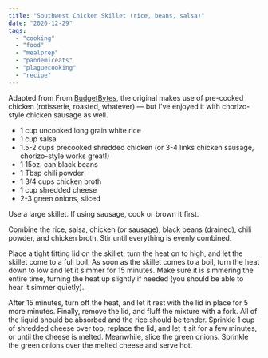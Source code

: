 ```yaml
---
title: "Southwest Chicken Skillet (rice, beans, salsa)"
date: "2020-12-29"
tags: 
  - "cooking"
  - "food"
  - "mealprep"
  - "pandemiceats"
  - "plaguecooking"
  - "recipe"
---
```


Adapted from From [BudgetBytes](https://www.budgetbytes.com/southwest-chicken-skillet/), the original makes use of pre-cooked chicken (rotisserie, roasted, whatever) — but I've enjoyed it with chorizo-style chicken sausage as well.

- 1 cup uncooked long grain white rice
- 1 cup salsa
- 1.5-2 cups precooked shredded chicken (or 3-4 links chicken sausage, chorizo-style works great!)
- 1 15oz. can black beans
- 1 Tbsp chili powder
- 1 3/4 cups chicken broth
- 1 cup shredded cheese
- 2-3 green onions, sliced

Use a large skillet. If using sausage, cook or brown it first.

Combine the rice, salsa, chicken (or sausage), black beans (drained), chili powder, and chicken broth. Stir until everything is evenly combined.

Place a tight fitting lid on the skillet, turn the heat on to high, and let the skillet come to a full boil. As soon as the skillet comes to a boil, turn the heat down to low and let it simmer for 15 minutes. Make sure it is simmering the entire time, turning the heat up slightly if needed (you should be able to hear it simmer quietly).

After 15 minutes, turn off the heat, and let it rest with the lid in place for 5 more minutes. Finally, remove the lid, and fluff the mixture with a fork. All of the liquid should be absorbed and the rice should be tender. Sprinkle 1 cup of shredded cheese over top, replace the lid, and let it sit for a few minutes, or until the cheese is melted. Meanwhile, slice the green onions. Sprinkle the green onions over the melted cheese and serve hot.
